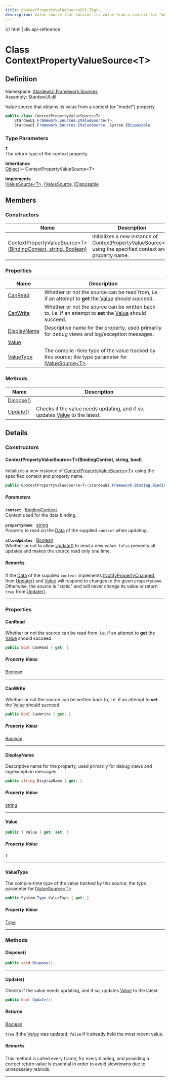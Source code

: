 ```yaml
---
title: ContextPropertyValueSource&lt;T&gt;
description: Value source that obtains its value from a context (or "model") property.
---
```


<link rel="stylesheet" href="/StardewUI/stylesheets/reference.css" />

/// html | div.api-reference

# Class ContextPropertyValueSource&lt;T&gt;

## Definition

<div class="api-definition" markdown>

Namespace: [StardewUI.Framework.Sources](index.md)  
Assembly: StardewUI.dll  

</div>

Value source that obtains its value from a context (or "model") property.

```cs
public class ContextPropertyValueSource<T> : 
    StardewUI.Framework.Sources.IValueSource<T>, 
    StardewUI.Framework.Sources.IValueSource, System.IDisposable
```

### Type Parameters

**`T`**  
The return type of the context property.


**Inheritance**  
[Object](https://learn.microsoft.com/en-us/dotnet/api/system.object) ⇦ ContextPropertyValueSource&lt;T&gt;

**Implements**  
[IValueSource&lt;T&gt;](ivaluesource-1.md), [IValueSource](ivaluesource.md), [IDisposable](https://learn.microsoft.com/en-us/dotnet/api/system.idisposable)

## Members

### Constructors

 | Name | Description |
| --- | --- |
| [ContextPropertyValueSource&lt;T&gt;(BindingContext, string, Boolean)](#contextpropertyvaluesourcetbindingcontext-string-bool) | Initializes a new instance of [ContextPropertyValueSource&lt;T&gt;](contextpropertyvaluesource-1.md) using the specified context and property name. | 

### Properties

 | Name | Description |
| --- | --- |
| [CanRead](#canread) | Whether or not the source can be read from, i.e. if an attempt to **get** the [Value](ivaluesource.md#value) should succeed. | 
| [CanWrite](#canwrite) | Whether or not the source can be written back to, i.e. if an attempt to **set** the [Value](ivaluesource.md#value) should succeed. | 
| [DisplayName](#displayname) | Descriptive name for the property, used primarily for debug views and log/exception messages. | 
| [Value](#value) |  | 
| [ValueType](#valuetype) | The compile-time type of the value tracked by this source; the type parameter for [IValueSource&lt;T&gt;](ivaluesource-1.md). | 

### Methods

 | Name | Description |
| --- | --- |
| [Dispose()](#dispose) |  | 
| [Update()](#update) | Checks if the value needs updating, and if so, updates [Value](ivaluesource.md#value) to the latest. | 

## Details

### Constructors

#### ContextPropertyValueSource&lt;T&gt;(BindingContext, string, bool)

Initializes a new instance of [ContextPropertyValueSource&lt;T&gt;](contextpropertyvaluesource-1.md) using the specified context and property name.

```cs
public ContextPropertyValueSource<T>(StardewUI.Framework.Binding.BindingContext context, string propertyName, bool allowUpdates);
```

##### Parameters

**`context`** &nbsp; [BindingContext](../binding/bindingcontext.md)  
Context used for the data binding.

**`propertyName`** &nbsp; [string](https://learn.microsoft.com/en-us/dotnet/api/system.string)  
Property to read on the [Data](../binding/bindingcontext.md#data) of the supplied `context` when updating.

**`allowUpdates`** &nbsp; [Boolean](https://learn.microsoft.com/en-us/dotnet/api/system.boolean)  
Whether or not to allow [Update()](contextpropertyvaluesource-1.md#update) to read a new value. `false` prevents all updates and makes the source read only one time.

##### Remarks

If the [Data](../binding/bindingcontext.md#data) of the supplied `context` implements [INotifyPropertyChanged](https://learn.microsoft.com/en-us/dotnet/api/system.componentmodel.inotifypropertychanged), then [Update()](contextpropertyvaluesource-1.md#update) and [Value](contextpropertyvaluesource-1.md#value) will respond to changes to the given `propertyName`. Otherwise, the source is "static" and will never change its value or return `true` from [Update()](contextpropertyvaluesource-1.md#update).

-----

### Properties

#### CanRead

Whether or not the source can be read from, i.e. if an attempt to **get** the [Value](ivaluesource.md#value) should succeed.

```cs
public bool CanRead { get; }
```

##### Property Value

[Boolean](https://learn.microsoft.com/en-us/dotnet/api/system.boolean)

-----

#### CanWrite

Whether or not the source can be written back to, i.e. if an attempt to **set** the [Value](ivaluesource.md#value) should succeed.

```cs
public bool CanWrite { get; }
```

##### Property Value

[Boolean](https://learn.microsoft.com/en-us/dotnet/api/system.boolean)

-----

#### DisplayName

Descriptive name for the property, used primarily for debug views and log/exception messages.

```cs
public string DisplayName { get; }
```

##### Property Value

[string](https://learn.microsoft.com/en-us/dotnet/api/system.string)

-----

#### Value



```cs
public T Value { get; set; }
```

##### Property Value

`T`

-----

#### ValueType

The compile-time type of the value tracked by this source; the type parameter for [IValueSource&lt;T&gt;](ivaluesource-1.md).

```cs
public System.Type ValueType { get; }
```

##### Property Value

[Type](https://learn.microsoft.com/en-us/dotnet/api/system.type)

-----

### Methods

#### Dispose()



```cs
public void Dispose();
```

-----

#### Update()

Checks if the value needs updating, and if so, updates [Value](ivaluesource.md#value) to the latest.

```cs
public bool Update();
```

##### Returns

[Boolean](https://learn.microsoft.com/en-us/dotnet/api/system.boolean)

  `true` if the [Value](ivaluesource.md#value) was updated; `false` if it already held the most recent value.

##### Remarks

This method is called every frame, for every binding, and providing a correct return value is essential in order to avoid slowdowns due to unnecessary rebinds.

-----

